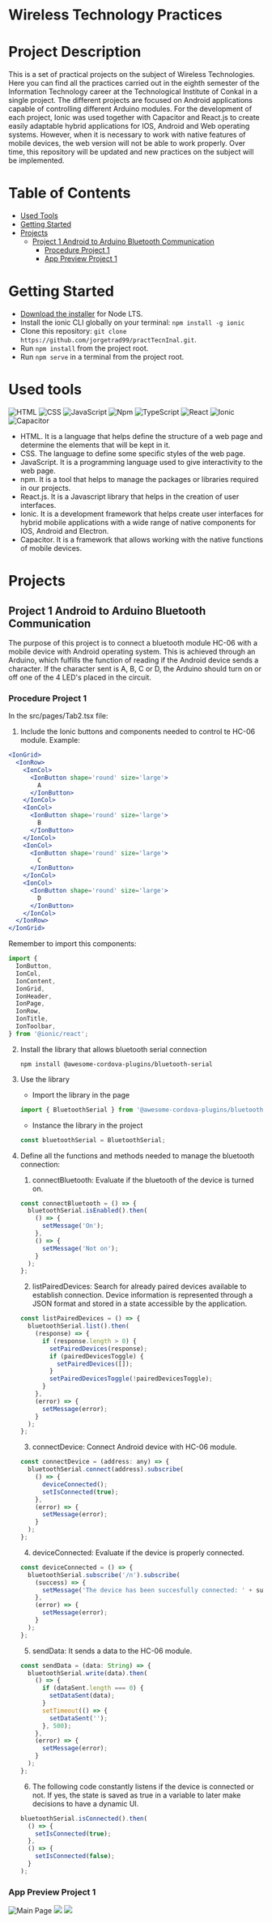 # Wireless Technology Practices

# Project Description

This is a set of practical projects on the subject of Wireless Technologies. Here you can find all the practices carried out in the eighth semester of the Information Technology career at the Technological Institute of Conkal in a single project.
The different projects are focused on Android applications capable of controlling different Arduino modules.
For the development of each project, Ionic was used together with Capacitor and React.js to create easily adaptable hybrid applications for IOS, Android and Web operating systems. However, when it is necessary to work with native features of mobile devices, the web version will not be able to work properly.
Over time, this repository will be updated and new practices on the subject will be implemented.

# Table of Contents

- [Used Tools](#used-tools)
- [Getting Started](#getting-started)
- [Projects](#projects)
  - [Project 1 Android to Arduino Bluetooth Communication](#project-1-android-to-arduino-bluetooth-communication)
    - [Procedure Project 1](#procedure-project-1)
    - [App Preview Project 1](#app-preview-project-1)

# Getting Started

- [Download the installer](https://nodejs.org/) for Node LTS.
- Install the ionic CLI globally on your terminal: `npm install -g ionic`
- Clone this repository: `git clone https://github.com/jorgetrad99/practTecnInal.git`.
- Run `npm install` from the project root.
- Run `npm serve` in a terminal from the project root.

# Used tools

![HTML](https://img.shields.io/badge/HTML-239120?style=for-the-badge&logo=html5&logoColor=white)
![CSS](https://img.shields.io/badge/CSS-239120?&style=for-the-badge&logo=css3&logoColor=white)
![JavaScript](https://img.shields.io/badge/JavaScript-F7DF1E?style=for-the-badge&logo=javascript&logoColor=black)
![Npm](https://img.shields.io/badge/npm-CB3837?style=for-the-badge&logo=npm&logoColor=white)
![TypeScript](https://img.shields.io/badge/typescript-%23007ACC.svg?style=for-the-badge&logo=typescript&logoColor=white)
![React](https://img.shields.io/badge/React-20232A?style=for-the-badge&logo=react&logoColor=61DAFB)
![Ionic](https://img.shields.io/badge/Ionic-3880FF?style=for-the-badge&logo=ionic&logoColor=white)
![Capacitor](https://img.shields.io/badge/Capacitor-119EFF?style=for-the-badge&logo=Capacitor&logoColor=white)

- HTML. It is a language that helps define the structure of a web page and determine the elements that will be kept in it.
- CSS. The language to define some specific styles of the web page.
- JavaScript. It is a programming language used to give interactivity to the web page.
- npm. It is a tool that helps to manage the packages or libraries required in our projects.
- React.js. It is a Javascript library that helps in the creation of user interfaces.
- Ionic. It is a development framework that helps create user interfaces for hybrid mobile applications with a wide range of native components for IOS, Android and Electron.
- Capacitor. It is a framework that allows working with the native functions of mobile devices.

# Projects

## Project 1 Android to Arduino Bluetooth Communication

The purpose of this project is to connect a bluetooth module HC-06 with a mobile device with Android operating system. This is achieved through an Arduino, which fulfills the function of reading if the Android device sends a character. If the character sent is A, B, C or D, the Arduino should turn on or off one of the 4 LED's placed in the circuit.

### Procedure Project 1

In the src/pages/Tab2.tsx file:

1. Include the Ionic buttons and components needed to control te HC-06 module. Example:

```jsx
<IonGrid>
  <IonRow>
    <IonCol>
      <IonButton shape='round' size='large'>
        A
      </IonButton>
    </IonCol>
    <IonCol>
      <IonButton shape='round' size='large'>
        B
      </IonButton>
    </IonCol>
    <IonCol>
      <IonButton shape='round' size='large'>
        C
      </IonButton>
    </IonCol>
    <IonCol>
      <IonButton shape='round' size='large'>
        D
      </IonButton>
    </IonCol>
  </IonRow>
</IonGrid>
```

Remember to import this components:

```js
import {
  IonButton,
  IonCol,
  IonContent,
  IonGrid,
  IonHeader,
  IonPage,
  IonRow,
  IonTitle,
  IonToolbar,
} from '@ionic/react';
```

2. Install the library that allows bluetooth serial connection

   `npm install @awesome-cordova-plugins/bluetooth-serial`

3. Use the library

   - Import the library in the page

   ```js
   import { BluetoothSerial } from '@awesome-cordova-plugins/bluetooth-serial';
   ```

   - Instance the library in the project

   ```js
   const bluetoothSerial = BluetoothSerial;
   ```

4. Define all the functions and methods needed to manage the bluetooth connection:

   1. connectBluetooth: Evaluate if the bluetooth of the device is turned on.

   ```js
   const connectBluetooth = () => {
     bluetoothSerial.isEnabled().then(
       () => {
         setMessage('On');
       },
       () => {
         setMessage('Not on');
       }
     );
   };
   ```

   2. listPairedDevices: Search for already paired devices available to establish connection. Device information is represented through a JSON format and stored in a state accessible by the application.

   ```js
   const listPairedDevices = () => {
     bluetoothSerial.list().then(
       (response) => {
         if (response.length > 0) {
           setPairedDevices(response);
           if (pairedDevicesToggle) {
             setPairedDevices([]);
           }
           setPairedDevicesToggle(!pairedDevicesToggle);
         }
       },
       (error) => {
         setMessage(error);
       }
     );
   };
   ```

   3. connectDevice: Connect Android device with HC-06 module.

   ```jsx
   const connectDevice = (address: any) => {
     bluetoothSerial.connect(address).subscribe(
       () => {
         deviceConnected();
         setIsConnected(true);
       },
       (error) => {
         setMessage(error);
       }
     );
   };
   ```

   4. deviceConnected: Evaluate if the device is properly connected.

   ```jsx
   const deviceConnected = () => {
     bluetoothSerial.subscribe('/n').subscribe(
       (success) => {
         setMessage('The device has been succesfully connected: ' + success);
       },
       (error) => {
         setMessage(error);
       }
     );
   };
   ```

   5. sendData: It sends a data to the HC-06 module.

   ```js
   const sendData = (data: String) => {
     bluetoothSerial.write(data).then(
       () => {
         if (dataSent.length === 0) {
           setDataSent(data);
         }
         setTimeout(() => {
           setDataSent('');
         }, 500);
       },
       (error) => {
         setMessage(error);
       }
     );
   };
   ```

   6. The following code constantly listens if the device is connected or not. If yes, the state is saved as true in a variable to later make decisions to have a dynamic UI.

   ```js
   bluetoothSerial.isConnected().then(
     () => {
       setIsConnected(true);
     },
     () => {
       setIsConnected(false);
     }
   );
   ```

### App Preview Project 1

![Main Page](https://i.ibb.co/QbvxTM8/Screenshot-20220218-184506-01.jpg)
![](https://i.ibb.co/HDZWvKz/Screenshot-20220218-184513-01.jpg)
![](https://i.ibb.co/NTKvwcF/Screenshot-20220218-184520-01.jpg)
